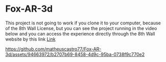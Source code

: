 # Fox-AR-3d
This project is not going to work if you clone it to your computer, because of the 8th Wall License, but you can see the project running in the video below and
you can access the experience directly through the 8th Wall website by this link [Link](https://www.8thwall.com/matheustvcastro/animatedfox)




https://github.com/matheuscastro77/Fox-AR-3d/assets/94663972/b2707b69-8458-4d9c-95ba-0738f9c770e2

